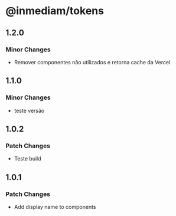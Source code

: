 # @inmediam/tokens

## 1.2.0

### Minor Changes

- Remover componentes não utilizados e retorna cache da Vercel

## 1.1.0

### Minor Changes

- teste versão

## 1.0.2

### Patch Changes

- Teste build

## 1.0.1

### Patch Changes

- Add display name to components
